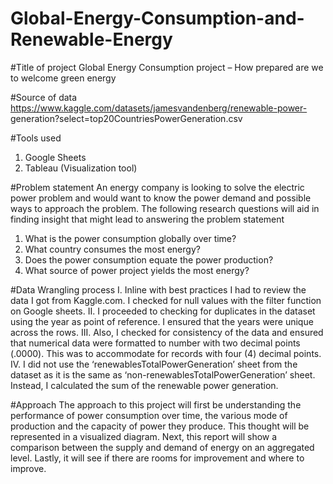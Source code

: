# Global-Energy-Consumption-and-Renewable-Energy

#Title of project
Global Energy Consumption project – How prepared are we to welcome green energy

#Source of data
https://www.kaggle.com/datasets/jamesvandenberg/renewable-power-
generation?select=top20CountriesPowerGeneration.csv

#Tools used
1. Google Sheets
2. Tableau (Visualization tool)

#Problem statement
An energy company is looking to solve the electric power problem and would want to know the power
demand and possible ways to approach the problem. The following research questions will aid in finding
insight that might lead to answering the problem statement
1. What is the power consumption globally over time?
2. What country consumes the most energy?
3. Does the power consumption equate the power production?
4. What source of power project yields the most energy?

#Data Wrangling process
I. Inline with best practices I had to review the data I got from Kaggle.com. I checked for null
values with the filter function on Google sheets.
II. I proceeded to checking for duplicates in the dataset using the year as point of reference. I
ensured that the years were unique across the rows.
III. Also, I checked for consistency of the data and ensured that numerical data were formatted to
number with two decimal points (.0000). This was to accommodate for records with four (4)
decimal points.
IV. I did not use the ‘renewablesTotalPowerGeneration’ sheet from the dataset as it is the same as
‘non-renewablesTotalPowerGeneration’ sheet. Instead, I calculated the sum of the renewable
power generation.


#Approach
The approach to this project will first be understanding the performance of power consumption over
time, the various mode of production and the capacity of power they produce. This thought will be
represented in a visualized diagram. Next, this report will show a comparison between the supply and
demand of energy on an aggregated level. Lastly, it will see if there are rooms for improvement and
where to improve.

